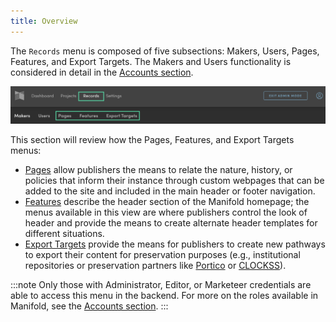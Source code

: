 ```yaml
---
title: Overview
---
```


The `Records` menu is composed of five subsections: Makers, Users, Pages, Features, and Export Targets. The Makers and Users functionality is considered in detail in the [Accounts section](/docs/projects/accounts/index).

![Records Menu](/docs/assets/customizing/records-menu.png)

This section will review how the Pages, Features, and Export Targets menus:

- [Pages](/docs/customizing/records/pages) allow publishers the means to relate the nature, history, or policies that inform their instance through custom webpages that can be added to the site and included in the main header or footer navigation.
- [Features](/docs/customizing/records/features) describe the header section of the Manifold homepage; the menus available in this view are where publishers control the look of header and provide the means to create alternate header templates for different situations.
- [Export Targets](/docs/customizing/records/export) provide the means for publishers to create new pathways to export their content for preservation purposes (e.g., institutional repositories or preservation partners like [Portico](https://www.portico.org/) or [CLOCKSS](https://clockss.org/)). 


:::note
Only those with Administrator, Editor, or Marketeer credentials are able to access this menu in the backend. For more on the roles available in Manifold, see the <a href="/docs/projects/accounts/index.html">Accounts section</a>.
:::
